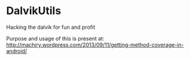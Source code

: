 DalvikUtils
===========

Hacking the dalvik for fun and profit

Purpose and usage of this is present at: http://machiry.wordpress.com/2013/09/11/getting-method-coverage-in-android/
